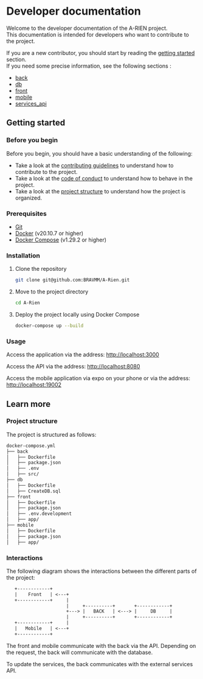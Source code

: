 # Developer documentation

Welcome to the developer documentation of the A-RIEN project.  
This documentation is intended for developers who want to contribute to the project.  
  
If you are a new contributor, you should start by reading the [getting started](#getting-started) section.  
If you need some precise information, see the following sections :  

- [back](back/index.md)
- [db](db/index.md)
- [front](front/index.md)
- [mobile](mobile/index.md)
- [services_api](services_api/index.md)

## Getting started

### Before you begin

Before you begin, you should have a basic understanding of the following:

- Take a look at the [contributing guidelines](../CONTRIBUTING.md) to understand how to contribute to the project.
- Take a look at the [code of conduct](../CODE_OF_CONDUCT.md) to understand how to behave in the project.
- Take a look at the [project structure](#project-structure) to understand how the project is organized.

### Prerequisites

- [Git](https://git-scm.com/)
- [Docker](https://www.docker.com/) (v20.10.7 or higher)
- [Docker Compose](https://docs.docker.com/compose/) (v1.29.2 or higher)

### Installation

1. Clone the repository

    ```bash
    git clone git@github.com:BRAVMM/A-Rien.git
    ```

2. Move to the project directory

    ```bash
    cd A-Rien
    ```

3. Deploy the project locally using Docker Compose

    ```bash
    docker-compose up --build
    ```

### Usage

Access the application via the address: [http://localhost:3000](http://localhost:3000)

Access the API via the address: [http://localhost:8080](http://localhost:8080)

Access the mobile application via expo on your phone or via the address: [http://localhost:19002](http://localhost:19002)

## Learn more

### Project structure

The project is structured as follows:

```bash
docker-compose.yml
├── back
│   ├── Dockerfile
│   ├── package.json
│   ├── .env
│   ├── src/
├── db
│   ├── Dockerfile
│   ├── CreateDB.sql
├── front
│   ├── Dockerfile
│   ├── package.json
│   ├── .env.development
│   ├── app/
├── mobile
│   ├── Dockerfile
│   ├── package.json
│   ├── app/
```

### Interactions

The following diagram shows the interactions between the different parts of the project:

```txt
   +------------+
   |    Front   | <---+
   +------------+     |
                      |     +----------+       +------------+
                      +---> |   BACK   | <---> |     DB     |
                      |     +----------+       +------------+
   +------------+     |
   |   Mobile   | <---+
   +------------+
```

The front and mobile communicate with the back via the API.
Depending on the request, the back will communicate with the database.

To update the services, the back communicates with the external services API.
